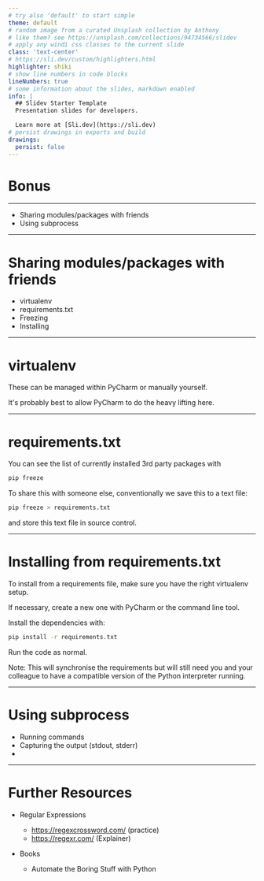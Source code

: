 ```yaml
---
# try also 'default' to start simple
theme: default
# random image from a curated Unsplash collection by Anthony
# like them? see https://unsplash.com/collections/94734566/slidev
# apply any windi css classes to the current slide
class: 'text-center'
# https://sli.dev/custom/highlighters.html
highlighter: shiki
# show line numbers in code blocks
lineNumbers: true
# some information about the slides, markdown enabled
info: |
  ## Slidev Starter Template
  Presentation slides for developers.

  Learn more at [Sli.dev](https://sli.dev)
# persist drawings in exports and build
drawings:
  persist: false
---
```


# Bonus

---

- Sharing modules/packages with friends
- Using subprocess

---

# Sharing modules/packages with friends

- virtualenv
- requirements.txt
- Freezing
- Installing


---

# virtualenv

These can be managed within PyCharm or manually yourself.

It's probably best to allow PyCharm to do the heavy lifting here.

---

# requirements.txt

You can see the list of currently installed 3rd party packages with

```bash
pip freeze
```

To share this with someone else, conventionally we save this to a text file:

```bash
pip freeze > requirements.txt
```

and store this text file in source control.

---

# Installing from requirements.txt

<v-clicks>

To install from a requirements file, make sure you have the right virtualenv setup.

If necessary, create a new one with PyCharm or the command line tool.

Install the dependencies with:

```bash
pip install -r requirements.txt
```

Run the code as normal.

Note: This will synchronise the requirements but will still need you and your colleague to have a compatible version of the Python interpreter running.

</v-clicks>

---


# Using subprocess

- Running commands
- Capturing the output (stdout, stderr)
- 

---

# Further Resources

- Regular Expressions 
    - https://regexcrossword.com/ (practice)
    - https://regexr.com/ (Explainer)

- Books
    - Automate the Boring Stuff with Python